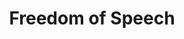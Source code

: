 ---
pid: LLP479
title: Freedom of Speech
location_transcription: City Hall
zipcode: '19120'
outside_phl: 
neighborhood: Logan,Olney
age: '12'
age_range: 6-13
instagram: 
image_file_name: LLP_479.jpg
proposal_transcription: Express your feelings throw the freedom of Speech.
topic: Politics,Freedom
topic_summary: 0, 0
type: Interactive,Protest
keywords_other: megaphone, freedom of speech, express yourself
credit: Eric Duerg
image_labels: 
twitter: 
facebook: 
permalink: "/monuments/llp479/"
layout: item-page
---